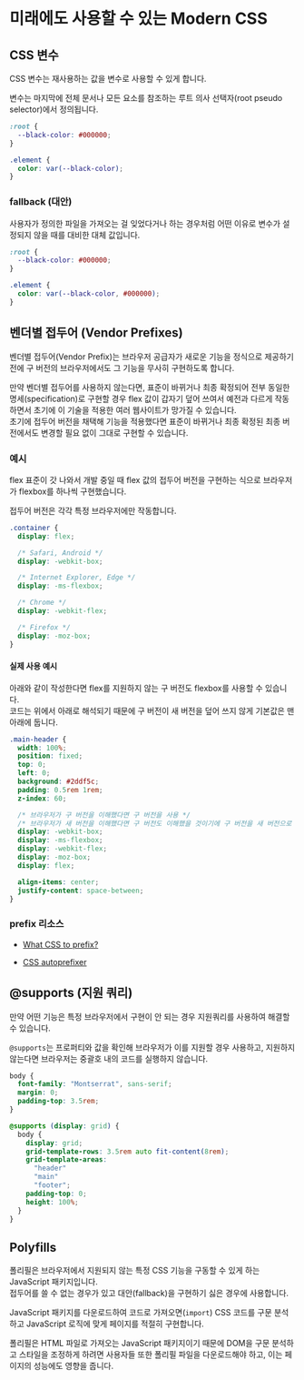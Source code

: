 # 미래에도 사용할 수 있는 Modern CSS

## CSS 변수

CSS 변수는 재사용하는 값을 변수로 사용할 수 있게 합니다.

변수는 마지막에 전체 문서나 모든 요소를 참조하는 루트 의사 선택자(root pseudo selector)에서 정의됩니다.

```css
:root {
  --black-color: #000000;
}

.element {
  color: var(--black-color);
}
```

### fallback (대안)

사용자가 정의한 파일을 가져오는 걸 잊었다거나 하는 경우처럼 어떤 이유로 변수가 설정되지 않을 때를 대비한 대체 값입니다.

```css
:root {
  --black-color: #000000;
}

.element {
  color: var(--black-color, #000000);
}
```

## 벤더별 접두어 (Vendor Prefixes)

벤더별 접두어(Vendor Prefix)는 브라우저 공급자가 새로운 기능을 정식으로 제공하기 전에 구 버전의 브라우저에서도 그 기능을 무사히 구현하도록 합니다.

만약 벤더별 접두어를 사용하지 않는다면, 표준이 바뀌거나 최종 확정되어 전부 동일한 명세(specification)로 구현할 경우 flex 값이 갑자기 덮어 쓰여서 예전과 다르게 작동하면서 초기에 이 기술을 적용한 여러 웹사이트가 망가질 수 있습니다.\
초기에 접두어 버전을 채택해 기능을 적용했다면 표준이 바뀌거나 최종 확정된 최종 버전에서도 변경할 필요 없이 그대로 구현할 수 있습니다.

### 예시

flex 표준이 갓 나와서 개발 중일 때 flex 값의 접두어 버전을 구현하는 식으로 브라우저가 flexbox를 하나씩 구현했습니다.

접두어 버전은 각각 특정 브라우저에만 작동합니다.

```css
.container {
  display: flex;

  /* Safari, Android */
  display: -webkit-box;

  /* Internet Explorer, Edge */
  display: -ms-flexbox;

  /* Chrome */
  display: -webkit-flex;

  /* Firefox */
  display: -moz-box;
}
```

#### 실제 사용 예시

아래와 같이 작성한다면 flex를 지원하지 않는 구 버전도 flexbox를 사용할 수 있습니다.\
코드는 위에서 아래로 해석되기 때문에 구 버전이 새 버전을 덮어 쓰지 않게 기본값은 맨 아래에 둡니다.

```css
.main-header {
  width: 100%;
  position: fixed;
  top: 0;
  left: 0;
  background: #2ddf5c;
  padding: 0.5rem 1rem;
  z-index: 60;

  /* 브라우저가 구 버전을 이해했다면 구 버전을 사용 */
  /* 브라우저가 새 버전을 이해했다면 구 버전도 이해했을 것이기에 구 버전을 새 버전으로 덮어 씀 */
  display: -webkit-box;
  display: -ms-flexbox;
  display: -webkit-flex;
  display: -moz-box;
  display: flex;

  align-items: center;
  justify-content: space-between;
}
```

### prefix 리소스

- [What CSS to prefix?](https://shouldiprefix.com/)

- [CSS autoprefixer](https://autoprefixer.github.io/)

## @supports (지원 쿼리)

만약 어떤 기능은 특정 브라우저에서 구현이 안 되는 경우 지원쿼리를 사용하여 해결할 수 있습니다.

`@supports`는 프로퍼티와 값을 확인해 브라우저가 이를 지원할 경우 사용하고, 지원하지 않는다면 브라우저는 중괄호 내의 코드를 실행하지 않습니다.

```css
body {
  font-family: "Montserrat", sans-serif;
  margin: 0;
  padding-top: 3.5rem;
}

@supports (display: grid) {
  body {
    display: grid;
    grid-template-rows: 3.5rem auto fit-content(8rem);
    grid-template-areas:
      "header"
      "main"
      "footer";
    padding-top: 0;
    height: 100%;
  }
}
```

## Polyfills

폴리필은 브라우저에서 지원되지 않는 특정 CSS 기능을 구동할 수 있게 하는 JavaScript 패키지입니다.\
접두어를 쓸 수 없는 경우가 있고 대안(fallback)을 구현하기 싫은 경우에 사용합니다.

JavaScript 패키지를 다운로드하여 코드로 가져오면(`import`) CSS 코드를 구문 분석하고 JavaScript 로직에 맞게 페이지를 적절히 구현합니다.

폴리필은 HTML 파일로 가져오는 JavaScript 패키지이기 때문에 DOM을 구문 분석하고 스타일을 조정하게 하려면 사용자들 또한 폴리필 파일을 다운로드해야 하고, 이는 페이지의 성능에도 영향을 줍니다.
